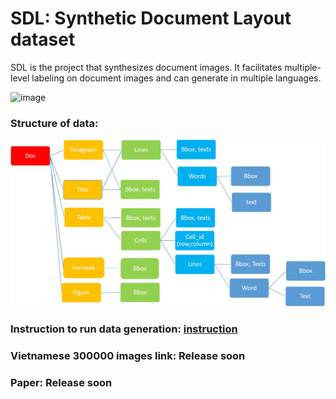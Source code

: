 # SDL: Synthetic Document Layout dataset

SDL is the project that synthesizes document images. It facilitates multiple-level labeling on document images and can generate in multiple languages.

![image](assets/illustration/see.gif)

### Structure of data:
![structure](assets/illustration/structure.png)

### Instruction to run data generation: [instruction](instruction.md)
### Vietnamese 300000 images link: Release soon

### Paper: Release soon